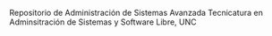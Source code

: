 Repositorio de Administración de Sistemas Avanzada 
Tecnicatura en Adminsitración de Sistemas y Software Libre, UNC
